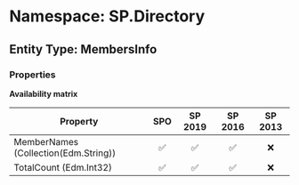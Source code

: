 # Namespace: SP.Directory

## Entity Type: MembersInfo

### Properties

**Availability matrix**

Property | SPO | SP 2019 | SP 2016 | SP 2013
----------|:---:|:-------:|:-------:|:-------:
MemberNames (Collection(Edm.String)) | ✅ | ✅ | ✅ | ❌
TotalCount (Edm.Int32) | ✅ | ✅ | ✅ | ❌